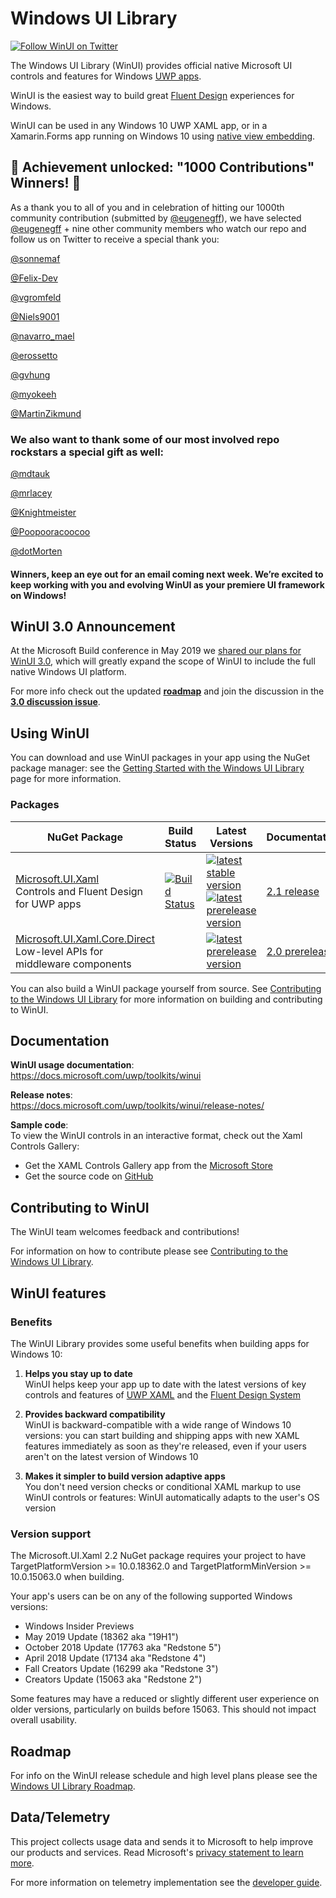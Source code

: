 # Windows UI Library

[![Follow WinUI on Twitter](https://img.shields.io/twitter/follow/windowsui.svg?label=Follow%20WinUI%20on%20Twitter&style=social)](https://twitter.com/intent/follow?screen_name=windowsui)

The Windows UI Library (WinUI) provides official native Microsoft UI controls and features for Windows [UWP apps](https://docs.microsoft.com/windows/uwp/index).

WinUI is the easiest way to build great [Fluent Design](https://docs.microsoft.com/windows/uwp/design/fluent-design-system/) experiences for Windows.

WinUI can be used in any Windows 10 UWP XAML app, or in a Xamarin.Forms app running on Windows 10 using [native view embedding](https://docs.microsoft.com/xamarin/xamarin-forms/platform/native-views).

## :pizza: Achievement unlocked: "1000 Contributions" Winners! :pizza:

As a thank you to all of you and in celebration of hitting our 1000th community contribution (submitted by [@eugenegff](https://github.com/eugenegff)), we have selected [@eugenegff](https://github.com/eugenegff)  + nine other community members who watch our repo and follow us on Twitter to receive a special thank you: 


[@sonnemaf](https://github.com/sonnemaf)


[@Felix-Dev](https://github.com/Felix-Dev)


[@vgromfeld](https://github.com/vgromfeld)


[@Niels9001](https://github.com/Niels9001)


[@navarro_mael](https://twitter.com/navarro_mael)


[@erossetto](https://github.com/erossetto)


[@gvhung](https://github.com/gvhung)


[@myokeeh](https://github.com/myokeeh)


[@MartinZikmund](https://github.com/MartinZikmund)




### We also want to thank some of our most involved repo rockstars a special gift as well: 


[@mdtauk](https://github.com/mdtauk)


[@mrlacey](https://github.com/mrlacey)


[@Knightmeister](https://github.com/Knightmeister)


[@Poopooracoocoo](https://github.com/Poopooracoocoo)


[@dotMorten](https://github.com/dotMorten)



#### Winners, keep an eye out for an email coming next week. We’re excited to keep working with you and evolving WinUI as your premiere UI framework on Windows!

## WinUI 3.0 Announcement

At the Microsoft Build conference in May 2019 we [shared our plans for WinUI 3.0](https://mybuild.techcommunity.microsoft.com/sessions/77008), which will greatly expand the scope of WinUI to include the full native Windows UI platform. 

For more info check out the updated [**roadmap**](https://github.com/microsoft/microsoft-ui-xaml/blob/master/docs/roadmap.md) and join the discussion in the [**3.0 discussion issue**](https://github.com/microsoft/microsoft-ui-xaml/issues/717).

## Using WinUI
You can download and use WinUI packages in your app using the NuGet package manager: see the [Getting Started with the Windows UI Library](https://docs.microsoft.com/uwp/toolkits/winui/getting-started) page for more information.

### Packages

| NuGet Package | Build Status | Latest Versions | Documentation |
| --- | --- | --- | --- |
| [Microsoft.UI.Xaml](https://www.nuget.org/packages/Microsoft.UI.Xaml) <br /> Controls and Fluent Design for UWP apps | [![Build Status](https://dev.azure.com/ms/microsoft-ui-xaml/_apis/build/status/WinUI-Public-MUX-CI?branchName=master)](https://dev.azure.com/ms/microsoft-ui-xaml/_build/latest?definitionId=20?branchName=master) | [![latest stable version](https://img.shields.io/nuget/v/Microsoft.UI.Xaml.svg)](https://www.nuget.org/packages/Microsoft.UI.Xaml) <br /> [![latest prerelease version](https://img.shields.io/nuget/vpre/Microsoft.UI.Xaml.svg)](https://www.nuget.org/packages/Microsoft.UI.Xaml/absoluteLatest) | [2.1 release](https://docs.microsoft.com/uwp/toolkits/winui/release-notes/winui-2.1) |
| [Microsoft.UI.Xaml.Core.Direct](https://www.nuget.org/packages/Microsoft.UI.Xaml.Core.Direct) <br /> Low-level APIs for middleware components | | [![latest prerelease version](https://img.shields.io/nuget/vpre/Microsoft.UI.Xaml.Core.Direct.svg)](https://www.nuget.org/packages/Microsoft.UI.Xaml.Core.Direct/absoluteLatest) | [2.0 prerelease](https://docs.microsoft.com/uwp/api/microsoft.ui.xaml.core.direct) |

You can also build a WinUI package yourself from source. See [Contributing to the Windows UI Library](CONTRIBUTING.md) for more information on building and contributing to WinUI.

## Documentation

**WinUI usage documentation**:  
https://docs.microsoft.com/uwp/toolkits/winui

**Release notes**:  
https://docs.microsoft.com/uwp/toolkits/winui/release-notes/

**Sample code**:  
To view the WinUI controls in an interactive format, check out the Xaml Controls Gallery:
* Get the XAML Controls Gallery app from the [Microsoft Store](https://www.microsoft.com/store/productId/9MSVH128X2ZT)
* Get the source code on [GitHub](https://github.com/Microsoft/Xaml-Controls-Gallery)

## Contributing to WinUI
The WinUI team welcomes feedback and contributions!

For information on how to contribute please see [Contributing to the Windows UI Library](CONTRIBUTING.md).

## WinUI features

### Benefits

The WinUI Library provides some useful benefits when building apps for Windows 10:

1. **Helps you stay up to date**  
WinUI helps keep your app up to date with the latest versions of key controls and features of [UWP XAML](https://docs.microsoft.com/windows/uwp/xaml-platform/xaml-overview) and the [Fluent Design System](https://www.microsoft.com/design/fluent)

2. **Provides backward compatibility**  
WinUI is backward-compatible with a wide range of Windows 10 versions: you can start building and shipping apps with new XAML features immediately as soon as they're released, even if your users aren't on the latest version of Windows 10

3. **Makes it simpler to build version adaptive apps**  
You don't need version checks or conditional XAML markup to use WinUI controls or features: WinUI automatically adapts to the user's OS version

### Version support

The Microsoft.UI.Xaml 2.2 NuGet package requires your project to have TargetPlatformVersion &gt;= 10.0.18362.0 and TargetPlatformMinVersion &gt;= 10.0.15063.0 when building. 

Your app's users can be on any of the following supported Windows versions:
* Windows Insider Previews
* May 2019 Update (18362 aka "19H1")
* October 2018 Update (17763 aka "Redstone 5")
* April 2018 Update (17134 aka "Redstone 4")
* Fall Creators Update (16299 aka "Redstone 3")
* Creators Update (15063 aka "Redstone 2")

Some features may have a reduced or slightly different user experience on older versions, particularly on builds before 15063. This should not impact overall usability.

## Roadmap

For info on the WinUI release schedule and high level plans please see the [Windows UI Library Roadmap](docs/roadmap.md).

## Data/Telemetry

This project collects usage data and sends it to Microsoft to help improve our products and services. Read Microsoft's [privacy statement to learn more](https://privacy.microsoft.com/privacystatement).

For more information on telemetry implementation see the [developer guide](docs/developer_guide.md#Telemetry).
